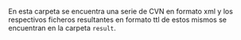 En esta carpeta se encuentra una serie de CVN en formato xml y los respectivos ficheros resultantes en formato ttl de estos mismos se encuentran en la carpeta `result`.